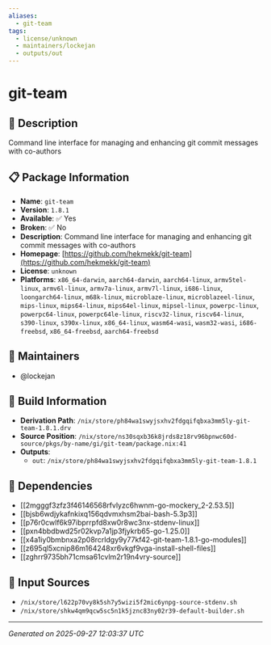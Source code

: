 ```yaml
---
aliases:
  - git-team
tags:
  - license/unknown
  - maintainers/lockejan
  - outputs/out
---
```


# git-team

## 📝 Description

Command line interface for managing and enhancing git commit messages with co-authors

## 📋 Package Information

- **Name**: `git-team`
- **Version**: `1.8.1`
- **Available**: ✅ Yes
- **Broken**: ✅ No
- **Description**: Command line interface for managing and enhancing git commit messages with co-authors
- **Homepage**: [https://github.com/hekmekk/git-team](https://github.com/hekmekk/git-team)
- **License**: `unknown`
- **Platforms**: `x86_64-darwin`, `aarch64-darwin`, `aarch64-linux`, `armv5tel-linux`, `armv6l-linux`, `armv7a-linux`, `armv7l-linux`, `i686-linux`, `loongarch64-linux`, `m68k-linux`, `microblaze-linux`, `microblazeel-linux`, `mips-linux`, `mips64-linux`, `mips64el-linux`, `mipsel-linux`, `powerpc-linux`, `powerpc64-linux`, `powerpc64le-linux`, `riscv32-linux`, `riscv64-linux`, `s390-linux`, `s390x-linux`, `x86_64-linux`, `wasm64-wasi`, `wasm32-wasi`, `i686-freebsd`, `x86_64-freebsd`, `aarch64-freebsd`
## 👥 Maintainers

- @lockejan


## 🔧 Build Information

- **Derivation Path**: `/nix/store/ph84wa1swyjsxhv2fdgqifqbxa3mm5ly-git-team-1.8.1.drv`
- **Source Position**: `/nix/store/ns30sqxb36k8jrds8z18rv96bpnwc60d-source/pkgs/by-name/gi/git-team/package.nix:41`
- **Outputs**:
  - `out`:  `/nix/store/ph84wa1swyjsxhv2fdgqifqbxa3mm5ly-git-team-1.8.1`

## 🔗 Dependencies

- [[2mgggf3zfz3f46146568rfvlyzc6hwnm-go-mockery_2-2.53.5]]
- [[bjsb6wdjykafnkixq156qdvmxhsm2bai-bash-5.3p3]]
- [[p76r0cwlf6k97ibprrpfd8xw0r8wc3nx-stdenv-linux]]
- [[pxn4bbdbwd25r02kvp7a1jp3fjykrb65-go-1.25.0]]
- [[x4a1iy0bmbnxa2p08rcrldgy9y77kf42-git-team-1.8.1-go-modules]]
- [[z695ql5xcnip86m164248xr6vkgf9vga-install-shell-files]]
- [[zghrr9735bh71cmsa61cvlm2r19n4vry-source]]

## 📁 Input Sources

- `/nix/store/l622p70vy8k5sh7y5wizi5f2mic6ynpg-source-stdenv.sh`
- `/nix/store/shkw4qm9qcw5sc5n1k5jznc83ny02r39-default-builder.sh`

---
*Generated on 2025-09-27 12:03:37 UTC*
